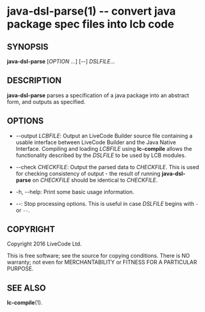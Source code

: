 java-dsl-parse(1) -- convert java package spec files into lcb code
===================================================

## SYNOPSIS

**java-dsl-parse** [_OPTION_ ...] [--] _DSLFILE_...

## DESCRIPTION

**java-dsl-parse** parses a specification of a java package into an 
abstract form, and outputs as specified.

## OPTIONS

* --output _LCBFILE_:
  Output an LiveCode Builder source file containing a usable interface 
  between LiveCode Builder and the Java Native Interface. Compiling and
  loading _LCBFILE_ using **lc-compile** allows the functionality 
  described by the _DSLFILE_ to be used by LCB modules.

* --check _CHECKFILE_:
  Output the parsed data to _CHECKFILE_. This is used for checking
  consistency of output - the result of running **java-dsl-parse** on 
  _CHECKFILE_ should be identical to _CHECKFILE_.

* -h, --help: Print some basic usage information.

* --: Stop processing options.  This is useful in case _DSLFILE_ begins with `-`
  or `--`.

## COPYRIGHT

Copyright 2016 LiveCode Ltd.

This is free software; see the source for copying conditions.  There is NO
warranty; not even for MERCHANTABILITY or FITNESS FOR A PARTICULAR PURPOSE.

## SEE ALSO

**lc-compile**(1).
